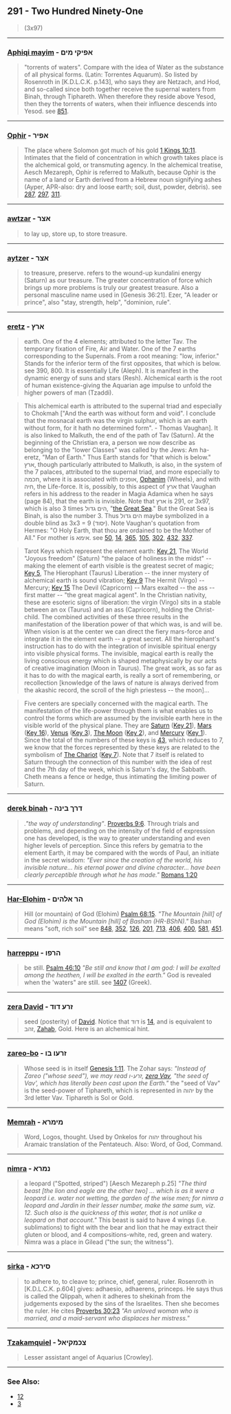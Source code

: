 ## 291 - Two Hundred Ninety-One
> (3x97)

---

### [Aphiqi mayim](/keys/APIQI.MIM) - אפיקי מים
> "torrents of waters". Compare with the idea of Water as the substance of all physical forms. (Latin: Torrentes Aquarum). So listed by Rosenroth in [K.D.L.C.K. p.143], who says they are Netzach, and Hod, and so-called since both together receive the supernal waters from Binah, through Tiphareth. When therefore they reside above Yesod, then they the torrents of waters, when their influence descends into Yesod. see [851](851).

---

### [Ophir](/keys/APIR) - אפיר
> The place where Solomon got much of his gold [1 Kings 10:11](http://biblehub.com/1_kings/1-11.htm). Intimates that the field of concentration in which growth takes place is the alchemical gold, or transmuting agency. In the alchemical treatise, Aesch Mezareph, Ophir is referred to Malkuth, because Ophir is the name of a land or Earth derived from a Hebrew noun signifying ashes (Ayper, APR-also: dry and loose earth; soil, dust, powder, debris). see [287](287), [297](297), [311](311).

---

### [awtzar](/keys/ATzR) - אצר
> to lay up, store up, to store treasure.

---

### [aytzer](/keys/ATzR) - אצר
> to treasure, preserve. refers to the wound-up kundalini energy (Saturn) as our treasure. The greater concentration of force which brings up more problems is truly our greatest treasure. Also a personal masculine name used in [Genesis 36:21]. Ezer, "A leader or prince", also "stay, strength, help", "dominion, rule".

---

### [eretz](/keys/ARTz) - ארץ
> earth. One of the 4 elements; attributed to the letter Tav. The temporary fixation of Fire, Air and Water. One of the 7 earths corresponding to the Supernals. From a root meaning: "low, inferior." Stands for the inferior term of the first opposites, that which is below. see 390, 800. It is essentially Life (Aleph). It is manifest in the dynamic energy of suns and stars (Resh). Alchemical earth is the root of human existence-giving the Aquarian age impulse to unfold the higher powers of man (Tzaddi).

> This alchemical earth is attributed to the supernal triad and especially to Chokmah ["And the earth was without form and void". I conclude that the mosnacal earth was the virgin sulphur, which is an earth without form, for it hath no determined form". - Thomas Vaughan]. It is also linked to Malkuth, the end of the path of Tav (Saturn). At the beginning of the Christian era, a person we now describe as belonging to the "lower Classes" was called by the Jews: Am ha-eretz, "Man of Earth." Thus Earth stands for "that which is below." ארץ, though particularly attributed to Malkuth, is also, in the system of the 7 palaces, attributed to the supernal triad, and more especially to חכמה, where it is associated with אופנים, [Ophanim](/keys/AVPNIM) (Wheels), and with חיה, the Life-force. It is, possibly, to this aspect of ארץ that Vaughan refers in his address to the reader in Magia Adamica when he says (page 84), that the earth is invisible. Note that ארץ is 291, or 3x97, which is also 3 times הים גדול, "[the Great Sea](/keys/HIM.HGDL)." But the Great Sea is Binah, is also the number 3. Thus הים גדול maybe symbolized in a double blind as 3x3 = 9 (יסוד). Note Vaughan's quotation from Hermes: "O Holy Earth, that thou are ordained to be the Mother of All." For mother is אימא. see [50](50), [14](14), [365](365), [105](105), [302](302), [432](432), [337](337).

> Tarot Keys which represent the element earth: [Key 21](21), The World "Joyous freedom" (Saturn) "the palace of holiness in the midst" -- making the element of earth visible is the greatest secret of magic; [Key 5](5), The Hierophant (Taurus) Liberation -- the inner mystery of alchemical earth is sound vibration; [Key 9](9) The Hermit (Virgo) -- Mercury; [Key 15](15) The Devil (Capricorn) -- Mars exalted -- the ass -- first matter -- "the great magical agent". In the Christian nativity, these are esoteric signs of liberation: the virgin (Virgo) sits in a stable between an ox (Taurus) and an ass (Capricorn), holding the Christ-child. The combined activities of these three results in the manifestation of the liberation power of that which was, is and will be. When vision is at the center we can direct the fiery mars-force and integrate it in the element earth -- a great secret. All the hierophant's instruction has to do with the integration of invisible spiritual energy into visible physical forms. The invisible, magical earth is really the living conscious energy which is shaped metaphysically by our acts of creative imagination (Moon in Taurus). The great work, as so far as it has to do with the magical earth, is really a sort of remembering, or recollection [knowledge of the laws of nature is always derived from the akashic record, the scroll of the high priestess -- the moon]...

> Five centers are specially concerned with the magical earth. The manifestation of the life-power through them is what enables us to control the forms which are assumed by the invisible earth here in the visible world of the physical plane. They are [Saturn](/keys/Th) ([Key 21](21)), [Mars](/keys/P) ([Key 16](16)), [Venus](/keys/D) ([Key 3](3)), [The Moon](/keys/G) ([Key 2](2)), and [Mercury](/keys/B) ([Key 1](1)). Since the total of the numbers of these keys is [43](43), which reduces to 7, we know that the forces represented by these keys are related to the symbolism of [The Chariot](/keys/Ch) ([Key 7](7)). Note that 7 itself is related to Saturn through the connection of this number with the idea of rest and the 7th day of the week, which is Saturn's day, the Sabbath. Cheth means a fence or hedge, thus intimating the limiting power of Saturn.

---

### [derek binah](/keys/DRK.BINH) - דרך בינה
> *."the way of understanding"*. [Proverbs 9:6](http://biblehub.com/proverbs/9-6.htm). Through trials and problems, and depending on the intensity of the field of expression one has developed, is the way to greater understanding and even higher levels of perception. Since this refers by gematria to the element Earth, it may be compared with the words of Paul, an initiate in the secret wisdom: *"Ever since the creation of the world, his invisible nature... his eternal power and divine character... have been clearly perceptible through what he has made."* [Romans 1:20](http://biblehub.com/romans/1-20.htm)

---

### [Har-Elohim](/keys/HR.ALHIM) - הר אלהים
> Hill (or mountain) of God (Elohim) [Psalm 68:15](http://biblehub.com/psalms/68-15.htm). *"The Mountain [hill] of God (Elohim) is the Mountain [hill] of Bashan (HR-BShN)."* Bashan means "soft, rich soil" see [848](848), [352](352), [126](126), [201](201), [713](713), [406](406), [400](400), [581](581), [451](451).

---

### [harreppu](/keys/HRPV) - הרפו
> be still. [Psalm 46:10](http://biblehub.com/psalms/46-10.htm) *"Be still and know that I am god: I will be exalted among the heathen, I will be exalted in the earth."* God is revealed when the 'waters" are still. see [1407](1407) (Greek).

---

### [zera David](/keys/ZRO.DVD) - זרע דוד
> seed (posterity) of [David](/keys/DVD). Notice that דוד is [14](14), and is equivalent to זהב, [Zahab](/keys/ZHB), Gold. Here is an alchemical hint.

---

### [zareo-bo](/keys/ZROV.BV) - זרעו בו
> Whose seed is in itself [Genesis 1:11](http://biblehub.com/genesis/1-11.htm). The Zohar says: *"Instead of Zareo ("whose seed"), we may read זרע-ו, [zera Vav](/keys/ZRO-V), "the seed of Vav', which has literally been cast upon the Earth."* the "seed of Vav" is the seed-power of Tiphareth, which is represented in יהוה by the 3rd letter Vav. Tiphareth is Sol or Gold.

---

### [Memrah](/keys/MIMRA) - מימרא
> Word, Logos, thought. Used by Onkelos for יהוה throughout his Aramaic translation of the Pentateuch. Also: Word, of God, Command.

---

### [nimra](/keys/NMRA) - נמרא
> a leopard ("Spotted, striped") [Aesch Mezareph p.25] *"The third beast [the lion and eagle are the other two] ... which is as it were a leopard i.e. water not wetting, the garden of the wise men; for nimra a leopard and Jardin in their lesser number, make the same sum, viz. 12. Such also is the quickness of this water, that is not unlike a leopard on that account."* This beast is said to have 4 wings (i.e. sublimations) to fight with the bear and lion that he may extract their gluten or blood, and 4 compositions-white, red, green and watery. Nimra was a place in Gilead ("the sun; the witness").

---

### [sirka](/keys/SIRKA) - סירכא
> to adhere to, to cleave to; prince, chief, general, ruler. Rosenroth in [K.D.L.C.K. p.604] gives: adhaesio, adhaerens, princeps. He says thus is called the Qlippah, when it adheres to shekinah from the judgements exposed by the sins of the Israelites. Then she becomes the ruler. He cites [Proverbs 30:23](http://biblehub.com/proverbs/30-23.htm) *"An unloved woman who is married, and a maid-servant who displaces her mistress."*

---

### [Tzakamquiel](/keys/TzKMQIAL) - צכמקיאל
> Lesser assistant angel of Aquarius [Crowley].

---

### See Also:

- [12](12)
- [3](3)
